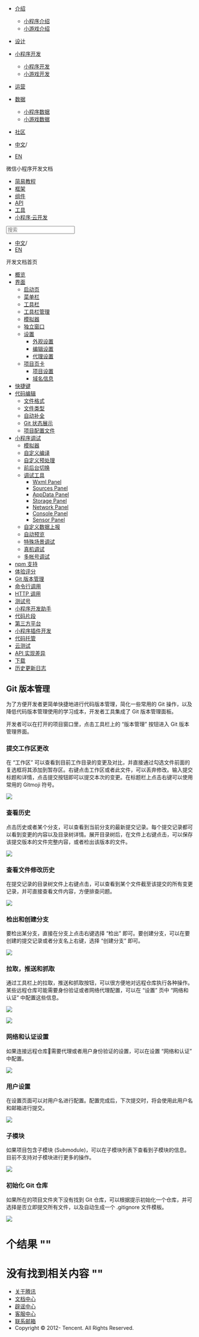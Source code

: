 <div class="book with-summary">

<div class="head">

<div class="head_box">

# [](javascript:; "_('微信公众平台 小程序')")

<div class="header_ctrls">

*   [介绍](javascript:;)
    *   [小程序介绍](https://developers.weixin.qq.com/miniprogram/introduction/index.html?t=18102520)
    *   [小游戏介绍](https://developers.weixin.qq.com/minigame/introduction/index.html?t=18102520)
*   [设计](https://developers.weixin.qq.com/miniprogram/design/index.html?t=18102520)
*   [小程序开发](javascript:;)
    *   [小程序开发](https://developers.weixin.qq.com/miniprogram/dev/index.html?t=18102520)
    *   [小游戏开发](https://developers.weixin.qq.com/minigame/dev/index.html?t=18102520)
*   [运营](https://developers.weixin.qq.com/miniprogram/product/index.html?t=18102520)
*   [数据](javascript:;)
    *   [小程序数据](https://developers.weixin.qq.com/miniprogram/analysis/index.html?t=18102520)
    *   [小游戏数据](https://developers.weixin.qq.com/minigame/analysis/index.html?t=18102520)
*   [社区](https://developers.weixin.qq.com/)

*   [中文](https://developers.weixin.qq.com/miniprogram/dev/devtools/git.html?t=18102520)<span class="split-line">/</span>
*   [EN](https://developers.weixin.qq.com/miniprogram/en/dev/devtools/git.html?t=18102520)

</div>

</div>

</div>

<div class="sub_nav_box">

<div class="sub_nav_inner">

<div class="book-summary-opr" id="js-book-summary-opr"><a class="book-summary-btn"></a></div>

<div class="top_sub_nav">

<div class="top_title_wap"><span class="icon_title icon_dev"></span>

微信小程序开发文档

</div>

*   [简易教程](../)
*   [框架](../framework/MINA.html)
*   [组件](../component/)
*   [API](../api/)
*   [工具](./devtools.html)
*   [小程序·云开发](../wxcloud/basis/getting-started.html)

</div>

<div id="book-search-input" role="search">

<form><label for="search-input" class="search-icon" id="js-search-icon"></label><input type="text" id="search-input" name="search-input" placeholder="搜索"> </form>

</div>

*   [中文](https://developers.weixin.qq.com/miniprogram/dev/devtools/git.html?t=18102520)<span class="split-line">/</span>
*   [EN](https://developers.weixin.qq.com/miniprogram/en/dev/devtools/git.html?t=18102520)

</div>

</div>

<div class="book-summary">

<div class="book-summary-home" id="js-summary-home"><a><span class="icon_home_s icon_dev"></span><span class="s_title_2">开发文档首页</span></a></div>

<nav role="navigation">

*   [概览](./devtools.html)
*   [界面](./page.html)
    *   [启动页](./page.html#启动页)
    *   [菜单栏](./page.html#菜单栏)
    *   [工具栏](./page.html#工具栏)
    *   [工具栏管理](./page.html#工具栏管理)
    *   [模拟器](./page.html#模拟器)
    *   [独立窗口](./page.html#独立窗口)
    *   [设置](./settings.html)
        *   [外观设置](./settings.html#外观设置)
        *   [编辑设置](./settings.html#编辑设置)
        *   [代理设置](./settings.html#代理设置)
    *   [项目页卡](./project.html)
        *   [项目设置](./project.html#项目设置)
        *   [域名信息](./project.html#域名信息)
*   [快捷键](./shortcut.html)
*   [代码编辑](./edit.html)
    *   [文件格式](./edit.html#文件格式)
    *   [文件类型](./edit.html#文件支持)
    *   [自动补全](./edit.html#自动补全)
    *   [Git 状态展示](./edit.html#git-状态展示)
    *   [项目配置文件](./projectconfig.html)
*   [小程序调试](./debug.html)
    *   [模拟器](./debug.html#模拟器)
    *   [自定义编译](./debug.html#自定义编译)
    *   [自定义预处理](./debug.html#自定义预处理)
    *   [前后台切换](./debug.html#前后台切换)
    *   [调试工具](./debug.html#调试工具)
        *   [Wxml Panel](./debug.html#wxml-panel)
        *   [Sources Panel](./debug.html#sources-panel)
        *   [AppData Panel](./debug.html#appdata-panel)
        *   [Storage Panel](./debug.html#storage-panel)
        *   [Network Panel](./debug.html#network-panel)
        *   [Console Panel](./debug.html#console-panel)
        *   [Sensor Panel](./debug.html#sensor-panel)
    *   [自定义数据上报](./debug.html#自定义数据上报)
    *   [自动预览](./debug.html#自动预览)
    *   [特殊场景调试](./different.html)
    *   [真机调试](./remote-debug.html)
    *   [多帐号调试](./multiaccount.html)
*   [npm 支持](./npm.html)
*   [体验评分](./audits.html)
*   [Git 版本管理](./git.html)
*   [命令行调用](./cli.html)
*   [HTTP 调用](./http.html)
*   [测试号](./sandbox.html)
*   [小程序开发助手](./mydev.html)
*   [代码片段](./minicode.html)
*   [第三方平台](./ext.html)
*   [小程序插件开发](./plugin.html)
*   [代码托管](../qcloud/tgit.html)
*   [云测试](./monkey-test.html)
*   [API 实现差异](./notsupport.html)
*   [下载](./download.html)
*   [历史更新日志](./uplog.html)

</nav>

</div>

<div class="book-body">

<div class="body-inner">

<div class="page-wrapper" tabindex="-1" role="main">

<div class="page-inner">

<div id="book-search-results">

<div class="search-noresults">

<section class="normal markdown-section">

## Git 版本管理

为了方便开发者更简单快捷地进行代码版本管理，简化一些常用的 Git 操作，以及降低代码版本管理使用的学习成本，开发者工具集成了 Git 版本管理面板。

开发者可以在打开的项目窗口里，点击工具栏上的 “版本管理” 按钮进入 Git 版本管理界面。

### 提交工作区更改

在 “工作区” 可以查看到目前工作目录的变更及对比，并直接通过勾选文件前面的复选框将其添加到暂存区。右键点击工作区或者此文件，可以丢弃修改。输入提交标题和详情，点击提交按钮即可以提交本次的变更。在标题栏上点击右键可以使用常用的 Gitmoji 符号。

![](https://developers.weixin.qq.com/miniprogram/dev/devtools/image/git/commit.jpg?t=18102520)

### 查看历史

点击历史或者某个分支，可以查看到当前分支的最新提交记录。每个提交记录都可以看到变更的内容以及目录树详情。展开目录树后，在文件上右键点击，可以保存该提交版本的文件完整内容，或者检出该版本的文件。

![](https://developers.weixin.qq.com/miniprogram/dev/devtools/image/git/history.jpg?t=18102520)

### 查看文件修改历史

在提交记录的目录树文件上右键点击，可以查看到某个文件截至该提交的所有变更记录，并可直接查看文件内容，方便排查问题。

![](https://developers.weixin.qq.com/miniprogram/dev/devtools/image/git/file-history.jpg?t=18102520)

### 检出和创建分支

要检出某分支，直接在分支上点击右键选择 “检出” 即可。要创建分支，可以在要创建的提交记录或者分支名上右键，选择 “创建分支” 即可。

![](https://developers.weixin.qq.com/miniprogram/dev/devtools/image/git/create-branch.jpg?t=18102520)

### 拉取，推送和抓取

通过工具栏上的拉取，推送和抓取按钮，可以很方便地对远程仓库执行各种操作。某些远程仓库可能需要身份验证或者网络代理配置，可以在 “设置” 页中 “网络和认证” 中配置这些信息。

![](https://developers.weixin.qq.com/miniprogram/dev/devtools/image/git/pull.jpg?t=18102520)

![](https://developers.weixin.qq.com/miniprogram/dev/devtools/image/git/push.jpg?t=18102520)

### 网络和认证设置

如果连接远程仓库需要代理或者用户身份验证的设置，可以在设置 “网络和认证” 中配置。

![](https://developers.weixin.qq.com/miniprogram/dev/devtools/image/git/network-setting.jpg?t=18102520)

### 用户设置

在设置页面可以对用户名进行配置。配置完成后，下次提交时，将会使用此用户名和邮箱进行提交。

![](https://developers.weixin.qq.com/miniprogram/dev/devtools/image/git/user-setting.jpg?t=18102520)

### 子模块

如果项目包含子模块 (Submodule)，可以在子模块列表下查看到子模块的信息。目前不支持对子模块进行更多的操作。

![](https://developers.weixin.qq.com/miniprogram/dev/devtools/image/git/submodule.jpg?t=18102520)

### 初始化 Git 仓库

如果所在的项目文件夹下没有找到 Git 仓库，可以根据提示初始化一个仓库，并可选择是否立即提交所有文件，以及自动生成一个 .gitignore 文件模板。

![](https://developers.weixin.qq.com/miniprogram/dev/devtools/image/git/init-repo.jpg?t=18102520)

</section>

</div>

<div class="search-results">

<div class="has-results">

# <span class="search-results-count"></span>个结果 "<span class="search-query"></span>"

</div>

<div class="no-results">

# 没有找到相关内容 "<span class="search-query"></span>"

</div>

</div>

</div>

</div>

</div>

<div class="foot" id="footer">

*   [关于腾讯](https://www.tencent.com/)
*   [文档中心](https://developers.weixin.qq.com/miniprogram/introduction/index.html)
*   [辟谣中心](https://mp.weixin.qq.com/cgi-bin/opshowpage?action=dispelinfo)
*   [客服中心](https://kf.qq.com/product/wx_xcx.html)
*   [联系邮箱](mailto:weixinmp@qq.com)
*   Copyright © 2012-<span id="s_copyright_year"></span> Tencent. All Rights Reserved.

</div>

</div>

[](./audits.html)[](./cli.html)</div>

</div>